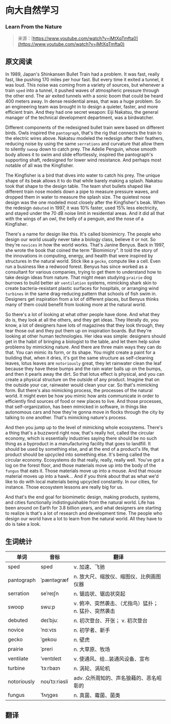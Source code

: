 # 向大自然学习

### Learn From the Nature

>来源：[https://www.youtube.com/watch?v=iMtXqTmfta0](https://www.youtube.com/watch?v=iMtXqTmfta0)

## 原文阅读

In 1989, Japan's Shinkansen Bullet Train had a problem. It was fast, really fast, like pushing 170 miles per hour fast. But every time it exited a tunnel, it was loud. This noise was coming from a variety of sources, but whenever a train `sped` into a tunnel, it pushed waves of atmospheric pressure through the other end. The air exited tunnels with a sonic boom that could be heard 400 meters away. In dense residential areas, that was a huge problem. So an engineering team was brought in to design a quieter, faster, and more efficient train. And they had one secret weapon: Eiji Nakatsu, the general manager of the technical development department, was a birdwatcher.
 
Different components of the redesigned bullet train were based on different birds. Owls inspired the `pantograph`, that's the rig that connects the train to the electric wires above. Nakatsu modeled the redesign after their feathers, reducing noise by using the same `serrations` and curvature that allow them to silently `swoop` down to catch prey. The Adelie Penguin, whose smooth body allows it to swim and slide effortlessly, inspired the pantograph's supporting shaft, redesigned for lower wind resistance. And perhaps most notable of all was the Kingfisher.
 
The Kingfisher is a bird that dives into water to catch his prey. The unique shape of its beak allows it to do that while barely making a splash. Nakatsu took that shape to the design table. The team shot bullets shaped like different train nose models down a pipe to measure pressure waves, and dropped them in water to measure the splash size. The quietest nose design was the one modeled most closely after the Kingfisher's beak. When the redesign `debuted` in 1997, it was 10% faster, used 15% less electricity, and stayed under the 70 dB noise limit in residential areas. And it did all that with the wings of an owl, the belly of a penguin, and the nose of a Kingfisher.
 
There's a name for design like this. It's called biomimicry. The people who design our world usually never take a biology class, believe it or not. So they're `novices` in how the world works. That's Janine Benyus. Back in 1997, she wrote the book that coined the term "Biomimicry". It told the story of the innovations in computing, energy, and health that were inspired by structures in the natural world. Stick like a `gecko`, compute like a cell. Even run a business like a redwood forest. Benyus has since worked as a consultant for various companies, trying to get them to understand how to take design ideas from nature. That might mean studying `prairie` dog burrows to build better air `ventilation` systems, mimicking shark skin to create bacteria-resistant plastic surfaces for hospitals, or arranging wind `turbines` in the same drag-reducing pattern that schools of fish swim in. Designers get inspiration from a lot of different places, but Benyus thinks many of them could benefit from looking more at the natural world.
 
So there's a lot of looking at what other people have done. And what they do is, they look at all the others, and they get ideas. They literally do, you know, a lot of designers have lots of magazines that they look through, they tear those out and they put them up on inspiration boards. But they're looking at other human technologies. Her idea was simple: designers should get in the habit of bringing a biologist to the table, and let them help solve problems by mimicking nature. And there are three main ways they can do that. You can mimic its form, or its shape. You might create a paint for a building that, when it dries, it's got the same structure as self-cleaning leaves, lotus leaves are `notoriously` great, they let rainwater clean the leaf because they have these bumps and the rain water balls up on the bumps, and then it pearls away the dirt. So that lotus effect is physical, and you can create a physical structure on the outside of any product. Imagine that on the outside your car, rainwater would clean your car. So that's mimicking form. But there's also mimicking process, the processes of the natural world. It might even be how you mimic how ants communicate in order to efficiently find sources of food or new places to live. And those processes, that self-organization, has been mimicked in software, in things like autonomous cars and how they're gonna move in flocks through the city by talking to one another. That's mimicking nature's process.

And then you jump up to the level of mimicking whole ecosystems. There's a thing that's a buzzword right now, that's really hot, called the circular economy, which is essentially industries saying there should be no such thing as a byproduct in a manufacturing facility that goes to landfill. It should be used by something else, and at the end of a product's life, that product should be upcycled into something else. It's being called the circular economy. Ecosystems do that really, really, really well. You've got a log on the forest floor, and those materials move up into the body of the `fungus` that eats it. Those materials move up into a mouse. And that mouse material moves up into a hawk... And if you think about that as what we'd like to do with local materials being upcycled constantly. In our cities, for instance. Those ecosystem lessons are really big for us. 
 
And that's the end goal for biomimetic design, making products, systems, and cities functionally indistinguishable from the natural world. Life has been around on Earth for 3.8 billion years, and what designers are starting to realize is that's a lot of research and development time. The people who design our world have a lot to learn from the natural world. All they have to do is take a look.

## 生词统计
| 单词 | 音标 | 翻译 |
|-|-|-|
| sped | sped | v. 加速、飞驰 |
| pantograph | ˈpæntəɡræf | n. 放大尺、缩放仪、缩图仪、比例画图仪器 |
| serration | seˈreɪʃn | n. 锯齿状、锯齿状突起 |
| swoop | swuːp | v. 俯冲、突然袭击、（尤指鸟）猛扑； n. 猛扑、突然袭击 |
| debuted | deɪˈbjuː | n. 初次登台、开张； v. 初次登台 |
| novice | ˈnɑːvɪs | n. 初学者、新手 |
| gecko | ˈɡekoʊ | n. 壁虎 |
| prairie | ˈpreri | n. 大草原、牧场 |
| ventilate | ˈventɪleɪt | v. 使通风、给...装通风设备、宣布 |
| turbine | ˈtɜːrbaɪn | n. 涡轮、涡轮机 |
| notoriously | noʊˈtɔːriəsli | adv. 众所周知的、声名狼藉的、恶名昭彰的 |
| fungus | ˈfʌŋɡəs | n. 真菌、霉菌、菌类 |

## 翻译

<src-rtyAudio :src="`https://rtyxmd.gitee.io/rty-resources2021/January/Learn%20From%20the%20Nature.mp3`"></src-rtyAudio>
